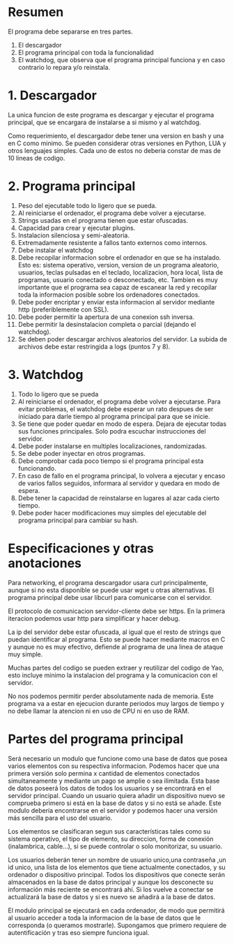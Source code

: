 # Resumen
El programa debe separarse en tres partes.
1. El descargador
2. El programa principal con toda la funcionalidad
3. El watchdog, que observa que el programa principal funciona y en caso contrario lo repara y/o reinstala.

# 1. Descargador

La unica funcion de este programa es descargar y ejecutar el programa principal, que se encargara de instalarse a si mismo y al watchdog.

Como requerimiento, el descargador debe tener una version en bash y una en C como minimo. Se pueden considerar otras versiones en Python, LUA y otros lenguajes simples. Cada uno de estos no deberia constar de mas de 10 lineas de codigo.

# 2. Programa principal

1. Peso del ejecutable todo lo ligero que se pueda.
2. Al reiniciarse el ordenador, el programa debe volver a ejecutarse.
3. Strings usadas en el programa tienen que estar ofuscadas.
4. Capacidad para crear y ejecutar plugins.
5. Instalacion silenciosa y semi-aleatoria.
6. Extremadamente resistente a fallos tanto externos como internos.
7. Debe instalar el watchdog
8. Debe recopilar informacion sobre el ordenador en que se ha instalado. Esto es: sistema operativo, version, version de un programa aleatorio, usuarios, teclas pulsadas en el teclado, localizacion, hora local, lista de programas, usuario conectado o desconectado, etc. Tambien es muy importante que el programa sea capaz de escanear la red y recopilar toda la informacion posible sobre los ordenadores conectados. 
9. Debe poder encriptar y enviar esta informacion al servidor mediante http (preferiblemente con SSL).
10. Debe poder permitir la apertura de una conexion ssh inversa.
11. Debe permitir la desinstalacion completa o parcial (dejando el watchdog).
12. Se deben poder descargar archivos aleatorios del servidor. La subida de archivos debe estar restringida a logs (puntos 7 y 8).

# 3. Watchdog

1. Todo lo ligero que se pueda
2. Al reiniciarse el ordenador, el programa debe volver a ejecutarse. Para evitar problemas, el watchdog debe esperar un rato despues de ser iniciado para darle tiempo al programa principal para que se inicie.
3. Se tiene que poder quedar en modo de espera. Dejara de ejecutar todas sus funciones principales. Solo podra escuchar instrucciones del servidor.
4. Debe poder instalarse en multiples localizaciones, randomizadas.
5. Se debe poder inyectar en otros programas.
6. Debe comprobar cada poco tiempo si el programa principal esta funcionando.
7. En caso de fallo en el programa principal, lo volvera a ejecutar y encaso de varios fallos seguidos, informara al servidor y quedara en modo de espera.
8. Debe tener la capacidad de reinstalarse en lugares al azar cada cierto tiempo.
9. Debe poder hacer modificaciones muy simples del ejecutable del programa principal para cambiar su hash.

# Especificaciones y otras anotaciones

Para networking, el programa descargador usara curl principalmente, aunque si no esta disponible se puede usar wget u otras alternativas. El programa principal debe usar libcurl para comunicarse con el servidor.

El protocolo de comunicacion servidor-cliente debe ser https. En la primera iteracion podemos usar http para simplificar y hacer debug.

La ip del servidor debe estar ofuscada, al igual que el resto de strings que puedan identificar al programa. Esto se puede hacer mediante macros en C y aunque no es muy efectivo, defiende al programa de una linea de ataque muy simple.

Muchas partes del codigo se pueden extraer y reutilizar del codigo de Yao, esto incluye minimo la instalacion del programa y la comunicacion con el servidor.

No nos podemos permitir perder absolutamente nada de memoria. Este programa va a estar en ejecucion durante periodos muy largos de tiempo y no debe llamar la atencion ni en uso de CPU ni en uso de RAM.

# Partes del programa principal

Será necesario un modulo que funcione como una base de datos que posea varios elementos con su respectiva informacion. Podemos hacer que una primera versión solo permina x cantidad de elementos conectados simultaneamente y mediante un pago se amplie o sea ilimitada. Esta base de datos poseerá los datos de todos los usuarios y se encontrará en el servidor principal. Cuando un usuario quiera añadir un dispositivo nuevo se comprueba primero si está en la base de datos y si no está se añade. Este modulo debería encontrarse en el servidor y podemos hacer una versión más sencilla para el uso del usuario.

Los elementos se clasificaran segun sus características tales como su sistema operativo, el tipo de elemento, su direccion, forma de conexión (inalambrica, cable...), si se puede controlar o solo monitorizar, su usuario.

Los usuarios deberán tener un nombre de usuario unico,una contraseña ,un id unico, una lista de los elementos que tiene actualmente conectados, y su ordenador o dispositivo principal. Todos los dispositivos que conecte serán almacenados en la base de datos principal y aunque los desconecte su información más reciente se encontrará ahí. Si los vuelve a conectar se actualizará la base de datos y si es nuevo se añadirá a la base de datos.

El modulo principal se ejecutará en cada ordenador, de modo que permitirá al usuario acceder a toda la informacion de la base de datos que le corresponda (o queramos mostrarle). Supongamos que primero requiere de autentificación y tras eso siempre funciona igual.


